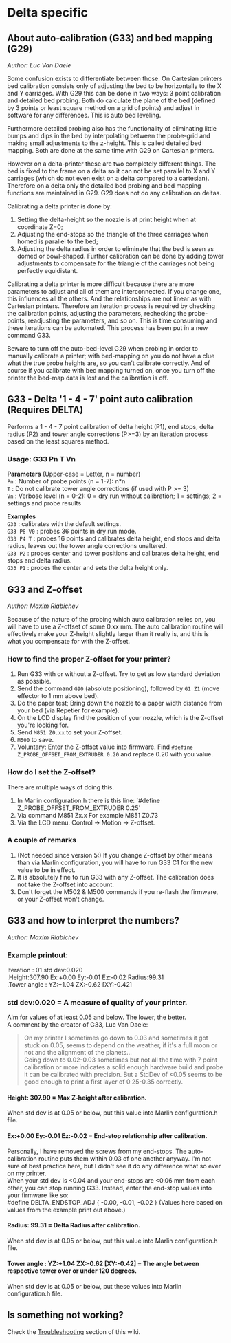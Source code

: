 # Delta specific
## About auto-calibration (G33) and bed mapping (G29)
_Author: Luc Van Daele_

Some confusion exists to differentiate between those. On Cartesian printers bed calibration consists only of adjusting the bed to be horizontally to the X and Y carriages. With G29 this can be done in two ways: 3 point calibration and detailed bed probing. Both do calculate the plane of the bed (defined by 3 points or least square method on a grid of points) and adjust in software for any differences. This is auto bed leveling.

Furthermore detailed probing also has the functionality of eliminating little bumps and dips in the bed by interpolating between the probe-grid and making small adjustments to the z-height. This is called detailed bed mapping. Both are done at the same time with G29 on Cartesian printers.

However on a delta-printer these are two completely different things. The bed is fixed to the frame on a delta so it can not be set parallel to X and Y carriages (which do not even exist on a delta compared to a cartesian). Therefore on a delta only the detailed bed probing and bed mapping functions are maintained in G29. G29 does not do any calibration on deltas.

Calibrating a delta printer is done by: 
1) Setting the delta-height so the nozzle is at print height when at coordinate Z=0; 
2) Adjusting the end-stops so the triangle of the three carriages when homed is parallel to the bed; 
3) Adjusting the delta radius in order to eliminate that the bed is seen as domed or bowl-shaped. 
Further calibration can be done by adding tower adjustments to compensate for the triangle of the carriages not being perfectly equidistant.

Calibrating a delta printer is more difficult because there are more parameters to adjust and all of them are interconnected. If you change one, this influences all the others. And the relationships are not linear as with Cartesian printers. Therefore an iteration process is required by checking the calibration points, adjusting the parameters, rechecking the probe-points, readjusting the parameters, and so on. This is time consuming and these iterations can be automated. This process has been put in a new command G33.

Beware to turn off the auto-bed-level G29 when probing in order to manually calibrate a printer; with bed-mapping on you do not have a clue what the true probe heights are, so you can't calibrate correctly. And of course if you calibrate with bed mapping turned on, once you turn off the printer the bed-map data is lost and the calibration is off. 

## G33 - Delta '1 - 4 - 7' point auto calibration (Requires DELTA)
Performs a 1 - 4 - 7 point calibration of delta height (P1), end stops, delta radius (P2) and tower angle corrections (P>=3) by an iteration process based on the least squares method.

### Usage: G33 Pn T Vn
**Parameters** (Upper-case = Letter, n = number)  
`Pn` : Number of probe points (n = 1-7): n*n  
`T` : Do not calibrate tower angle corrections (if used with P >= 3)  
`Vn` : Verbose level (n = 0-2): 0 = dry run without calibration; 1 = settings; 2 = settings and probe results  

**Examples**  
`G33` : calibrates with the default settings.  
`G33 P6 V0` : probes 36 points in dry run mode.  
`G33 P4 T` : probes 16 points and calibrates delta height, end stops and delta radius, leaves out the tower angle corrections unaltered.  
`G33 P2` : probes center and tower positions and calibrates delta height, end stops and delta radius.  
`G33 P1` : probes the center and sets the delta height only.  

## G33 and Z-offset
_Author: Maxim Riabichev_  

Because of the nature of the probing which auto calibration relies on, you will have to use a Z-offset of some 0.xx mm. The auto calibration routine will effectively make your Z-height slightly larger than it really is, and this is what you compensate for with the Z-offset.  

### How to find the proper Z-offset for your printer?
1) Run G33 with or without a Z-offset. Try to get as low standard deviation as possible.  
2) Send the command `G90` (absolute positioning), followed by `G1 Z1` (move effector to 1 mm above bed).  
3) Do the paper test; Bring down the nozzle to a paper width distance from your bed (via Repetier for example).  
4) On the LCD display find the position of your nozzle, which is the Z-offset you're looking for.  
5) Send `M851 Z0.xx` to set your Z-offset.
6) `M500` to save.
7) Voluntary: Enter the Z-offset value into firmware. Find `#define Z_PROBE_OFFSET_FROM_EXTRUDER 0.20` and replace 0.20 with you value.


### How do I set the Z-offset?
There are multiple ways of doing this.
1) In Marlin configuration.h there is this line: `#define Z_PROBE_OFFSET_FROM_EXTRUDER 0.25´
2) Via command M851 Zx.x For example M851 Z0.73
3) Via the LCD menu. Control -> Motion -> Z-offset.

### A couple of remarks
1) (Not needed since version 5:) If you change Z-offset by other means than via Marlin configuration, you will have to run G33 C1 for the new value to be in effect.  
2) It is absolutely fine to run G33 with any Z-offset. The calibration does not take the Z-offset into account.
3) Don't forget the M502 & M500 commands if you re-flash the firmware, or your Z-offset won't change.

## G33 and how to interpret the numbers?
_Author: Maxim Riabichev_

### Example printout:  
Iteration : 01 std dev:0.020  
.Height:307.90 Ex:+0.00 Ey:-0.01 Ez:-0.02 Radius:99.31  
.Tower angle : YZ:+1.04 ZX:-0.62 [XY:-0.42]  

### std dev:0.020 = A measure of quality of your printer.
Aim for values of at least 0.05 and below. The lower, the better.  
A comment by the creator of G33, Luc Van Daele:  
> On my printer I sometimes go down to 0.03 and sometimes it got stuck on 0.05, seems to depend on the weather, if it's a full moon or not and the alignment of the planets...  
> Going down to 0.02-0.03 sometimes but not all the time with 7 point calibration or more indicates a solid enough hardware build and probe it can be calibrated with precision. But a StdDev of <0.05 seems to be good enough to print a first layer of 0.25-0.35 correctly.

#### Height: 307.90 = Max Z-height after calibration.  
When std dev is at 0.05 or below, put this value into Marlin configuration.h file.

#### Ex:+0.00 Ey:-0.01 Ez:-0.02 = End-stop relationship after calibration. 
Personally, I have removed the screws from my end-stops. The auto-calibration routine puts them within 0.03 of one another anyway. I'm not sure of best practice here, but I didn't see it do any difference what so ever on my printer.  
When your std dev is <0.04 and your end-stops are <0.06 mm from each other, you can stop running G33. Instead, enter the end-stop values into your firmware like so:  
#define DELTA_ENDSTOP_ADJ { -0.00, -0.01, -0.02 } (Values here based on values from the example print out above.)
 
#### Radius: 99.31 = Delta Radius after calibration.  
When std dev is at 0.05 or below, put this value into Marlin configuration.h file.

#### Tower angle : YZ:+1.04 ZX:-0.62 [XY:-0.42] = The angle between respective tower over or under 120 degrees.  
When std dev is at 0.05 or below, put these values into Marlin configuration.h file.

## Is something not working?
Check the [Troubleshooting](https://github.com/FLSun3dp/FLSun-Kossel-Mini/wiki/09.-Troubleshooting-&-FAQ) section of this wiki.